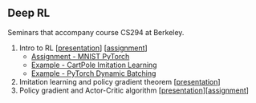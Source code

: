 ## Deep RL

Seminars that accompany course CS294 at Berkeley.

1. Intro to RL [[presentation](seminar_1/intro_rl_14Oct17.pdf)] [[assignment](Assignments/HW1/assignment1.md)]
    * [Assignment - MNIST PyTorch](Assignments/HW1/mnist_pytorch.ipynb)
    * [Example - CartPole Imitation Learning](Assignments/HW1/CartPole_imitation_example.ipynb)
    * [Example - PyTorch Dynamic Batching](seminar_1/pytorch_dynamic_batching.ipynb)
2. Imitation learning and policy gradient theorem [[presentation](seminar_2/policy_gradient_28Oct17.pdf)]
3. Policy gradient and Actor-Critic algorithm [[presentation](seminar_3/policy_gradient_AC_11Nov17.pdf)][[assignment](Assignments/HW2/assignment2.md)]
